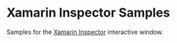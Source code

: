 Xamarin Inspector Samples
=========

Samples for the [Xamarin Inspector](https://developer.xamarin.com/guides/cross-platform/inspector/)
interactive window.
